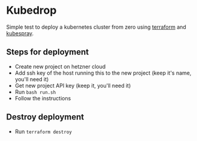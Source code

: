 # Kubedrop

Simple test to deploy a kubernetes cluster from zero using [terraform](https://terraform.io) and [kubespray](http://kubespray.io/).

## Steps for deployment

* Create new project on hetzner cloud
* Add ssh key of the host running this to the new project (keep it's name, you'll need it)
* Get new project API key (keep it, you'll need it)
* Run `bash run.sh`
* Follow the instructions

## Destroy deployment

* Run `terraform destroy`
